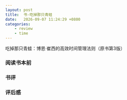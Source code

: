 ```yaml
---
layout: post
title:  书-吃掉那只青蛙
date:   2026-09-07 11:24:29 +0800
categories: 
    - review 
    - time 
---
```


吃掉那只青蛙：博恩·崔西的高效时间管理法则（原书第3版）

### 阅读书本前

### 书评

### 评后感
